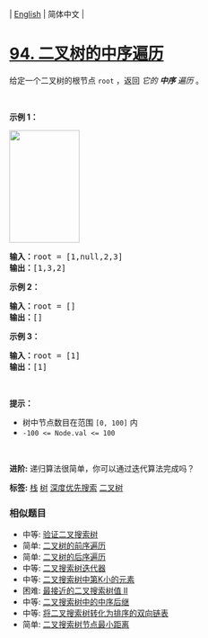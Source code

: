 | [English](README_EN.md) | 简体中文 |

# [94. 二叉树的中序遍历](https://leetcode-cn.com/problems/binary-tree-inorder-traversal)
<p>给定一个二叉树的根节点 <code>root</code> ，返回 <em>它的 <strong>中序</strong>&nbsp;遍历</em> 。</p>

<p>&nbsp;</p>

<p><strong>示例 1：</strong></p>
<img alt="" src="https://assets.leetcode.com/uploads/2020/09/15/inorder_1.jpg" style="height: 200px; width: 125px;" />
<pre>
<strong>输入：</strong>root = [1,null,2,3]
<strong>输出：</strong>[1,3,2]
</pre>

<p><strong>示例 2：</strong></p>

<pre>
<strong>输入：</strong>root = []
<strong>输出：</strong>[]
</pre>

<p><strong>示例 3：</strong></p>

<pre>
<strong>输入：</strong>root = [1]
<strong>输出：</strong>[1]
</pre>

<p>&nbsp;</p>

<p><strong>提示：</strong></p>

<ul>
	<li>树中节点数目在范围 <code>[0, 100]</code> 内</li>
	<li><code>-100 &lt;= Node.val &lt;= 100</code></li>
</ul>

<p>&nbsp;</p>

<p><strong>进阶:</strong>&nbsp;递归算法很简单，你可以通过迭代算法完成吗？</p>

**标签:**  [栈](https://leetcode-cn.com/tag/stack) [树](https://leetcode-cn.com/tag/tree) [深度优先搜索](https://leetcode-cn.com/tag/depth-first-search) [二叉树](https://leetcode-cn.com/tag/binary-tree) 
 ### 相似题目
- 中等:	[验证二叉搜索树](https://leetcode-cn.com/problems/validate-binary-search-tree) 
- 简单:	[二叉树的前序遍历](https://leetcode-cn.com/problems/binary-tree-preorder-traversal) 
- 简单:	[二叉树的后序遍历](https://leetcode-cn.com/problems/binary-tree-postorder-traversal) 
- 中等:	[二叉搜索树迭代器](https://leetcode-cn.com/problems/binary-search-tree-iterator) 
- 中等:	[二叉搜索树中第K小的元素](https://leetcode-cn.com/problems/kth-smallest-element-in-a-bst) 
- 困难:	[最接近的二叉搜索树值 II](https://leetcode-cn.com/problems/closest-binary-search-tree-value-ii) 
- 中等:	[二叉搜索树中的中序后继](https://leetcode-cn.com/problems/inorder-successor-in-bst) 
- 中等:	[将二叉搜索树转化为排序的双向链表](https://leetcode-cn.com/problems/convert-binary-search-tree-to-sorted-doubly-linked-list) 
- 简单:	[二叉搜索树节点最小距离](https://leetcode-cn.com/problems/minimum-distance-between-bst-nodes) 
